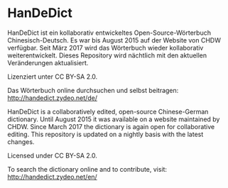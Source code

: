 # HanDeDict
HanDeDict ist ein kollaborativ entwickeltes Open-Source-Wörterbuch Chinesisch-Deutsch. Es war bis August 2015 auf der Website von CHDW verfügbar. Seit März 2017 wird das Wörterbuch wieder kollaborativ weiterentwickelt. Dieses Repository wird nächtlich mit den aktuellen Veränderungen aktualisiert.

Lizenziert unter CC BY-SA 2.0.

Das Wörterbuch online durchsuchen und selbst beitragen: http://handedict.zydeo.net/de/


HanDeDict is a collaboratively edited, open-source Chinese-German dictionary. Until August 2015 it was available on a website maintained by CHDW. Since March 2017 the dictionary is again open for collaborative editing. This repository is updated on a nightly basis with the latest changes.

Licensed under CC BY-SA 2.0.

To search the dictionary online and to contribute, visit: http://handedict.zydeo.net/en/
